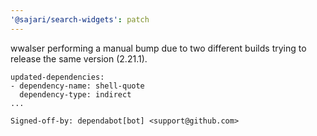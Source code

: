 ```yaml
---
'@sajari/search-widgets': patch
---
```


wwalser performing a manual bump due to two different builds trying to release the same version (2.21.1).

    updated-dependencies:
    - dependency-name: shell-quote
      dependency-type: indirect
    ...

    Signed-off-by: dependabot[bot] <support@github.com>
